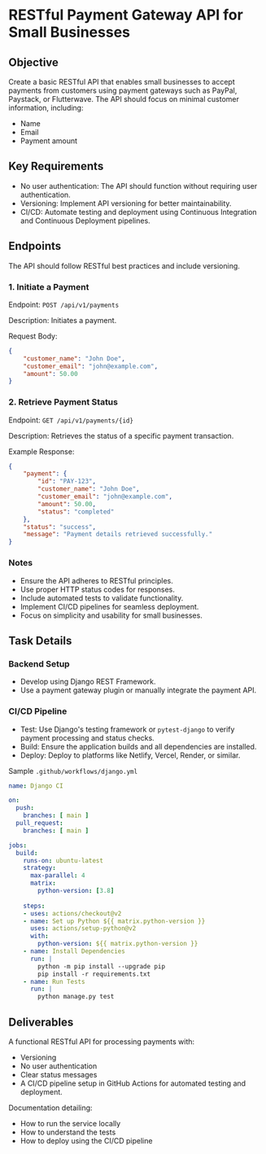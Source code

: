 # **RESTful Payment Gateway API for Small Businesses**

## **Objective**

Create a basic RESTful API that enables small businesses to accept payments from customers using payment gateways such as PayPal, Paystack, or Flutterwave. The API should focus on minimal customer information, including:

- Name
- Email
- Payment amount

## Key Requirements

- No user authentication: The API should function without requiring user authentication.
- Versioning: Implement API versioning for better maintainability.
- CI/CD: Automate testing and deployment using Continuous Integration and Continuous Deployment pipelines.

## **Endpoints**

The API should follow RESTful best practices and include versioning.

### 1. Initiate a Payment

Endpoint: `POST /api/v1/payments`

Description: Initiates a payment.

Request Body:

```json
{
    "customer_name": "John Doe",
    "customer_email": "john@example.com",
    "amount": 50.00
}

```

### 2. Retrieve Payment Status

Endpoint: `GET /api/v1/payments/{id}`

Description: Retrieves the status of a specific payment transaction.

Example Response:

```json
{
    "payment": {
        "id": "PAY-123",
        "customer_name": "John Doe",
        "customer_email": "john@example.com",
        "amount": 50.00,
        "status": "completed"
    },
    "status": "success",
    "message": "Payment details retrieved successfully."
}

```

### Notes

- Ensure the API adheres to RESTful principles.
- Use proper HTTP status codes for responses.
- Include automated tests to validate functionality.
- Implement CI/CD pipelines for seamless deployment.
- Focus on simplicity and usability for small businesses.

## **Task Details**

### Backend Setup

- Develop using Django REST Framework.
- Use a payment gateway plugin or manually integrate the payment API.

### CI/CD Pipeline

- Test: Use Django's testing framework or `pytest-django` to verify payment processing and status checks.
- Build: Ensure the application builds and all dependencies are installed.
- Deploy: Deploy to platforms like Netlify, Vercel, Render, or similar.

Sample `.github/workflows/django.yml`

```yaml
name: Django CI

on:
  push:
    branches: [ main ]
  pull_request:
    branches: [ main ]

jobs:
  build:
    runs-on: ubuntu-latest
    strategy:
      max-parallel: 4
      matrix:
        python-version: [3.8]
    
    steps:
    - uses: actions/checkout@v2
    - name: Set up Python ${{ matrix.python-version }}
      uses: actions/setup-python@v2
      with:
        python-version: ${{ matrix.python-version }}
    - name: Install Dependencies
      run: |
        python -m pip install --upgrade pip
        pip install -r requirements.txt
    - name: Run Tests
      run: |
        python manage.py test

```

## **Deliverables**

A functional RESTful API for processing payments with:

- Versioning
- No user authentication
- Clear status messages
- A CI/CD pipeline setup in GitHub Actions for automated testing and deployment.

Documentation detailing:

- How to run the service locally
- How to understand the tests
- How to deploy using the CI/CD pipeline